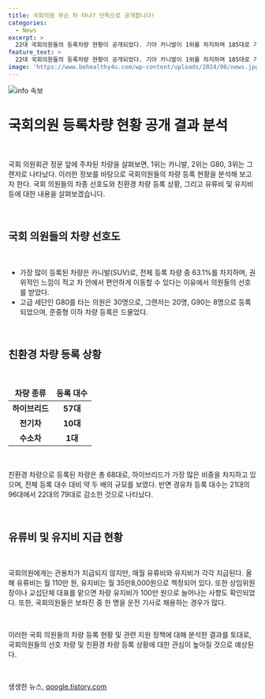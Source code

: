 ```yaml
---
title: 국회의원 무슨 차 타나? 단독으로 공개합니다!
categories:
  - News
excerpt: >
  22대 국회의원들의 등록차량 현황이 공개되었다. 기아 카니발이 1위를 차지하며 185대로 가장 많은 인기를 끌었고, 현대 G80와 그랜저가 이어졌다. 카니발은 대형 스포츠유틸리티차(SUV)로, 현대 G80와 그랜저는 고급 세단이었다. 대부분의 의원들이 대형차를 선호하며, 친환경차 등록 대수도 약 2배 증가했다. 국회의원에게는 관용차가 지급되지 않지만, 유류비와 유지비는 매월 정해진 금액으로 지급된다.
feature_text: >
  22대 국회의원들의 등록차량 현황이 공개되었다. 기아 카니발이 1위를 차지하며 185대로 가장 많은 인기를 끌었고, 현대 G80와 그랜저가 이어졌다. 카니발은 대형 스포츠유틸리티차(SUV)로, 현대 G80와 그랜저는 고급 세단이었다. 대부분의 의원들이 대형차를 선호하며, 친환경차 등록 대수도 약 2배 증가했다. 국회의원에게는 관용차가 지급되지 않지만, 유류비와 유지비는 매월 정해진 금액으로 지급된다.
image: 'https://www.behealthy4u.com/wp-content/uploads/2024/06/news.jpg'
---
```


<p><img src="https://www.behealthy4u.com/wp-content/uploads/2024/06/news.jpg" alt="info 속보" /></p>

<h1 data-ke-size="size26">국회의원 등록차량 현황 공개 결과 분석</h1>

<p data-ke-size="size16">&nbsp;</p>

<p>국회 의원회관 정문 앞에 주차된 차량을 살펴보면, 1위는 카니발, 2위는 G80, 3위는 그랜저로 나타났다. 이러한 정보를 바탕으로 국회의원들의 차량 등록 현황을 분석해 보고자 한다. 국회 의원들의 차종 선호도와 친환경 차량 등록 상황, 그리고 유류비 및 유지비 등에 대한 내용을 살펴보겠습니다.</p>

<p data-ke-size="size16">&nbsp;</p>

<h2 data-ke-size="size26">국회 의원들의 차량 선호도</h2>

<p data-ke-size="size16">&nbsp;</p>

<ul>
<li>가장 많이 등록된 차량은 카니발(SUV)로, 전체 등록 차량 중 63.1%를 차지하며, 권위적인 느낌이 적고 차 안에서 편안하게 이동할 수 있다는 이유에서 의원들의 선호를 받았다.</li>
<li>고급 세단인 G80를 타는 의원은 30명으로, 그랜저는 20명, G90는 8명으로 등록되었으며, 준중형 이하 차량 등록은 드물었다.</li>
</ul>

<p data-ke-size="size16">&nbsp;</p>

<h2 data-ke-size="size26">친환경 차량 등록 상황</h2>

<p data-ke-size="size16">&nbsp;</p>

<table>
<thead>
<tr>
<td style="text-align: center; height: 17px;"><b>차량 종류</b></td>
<td style="text-align: center; height: 17px;"><b>등록 대수</b></td>
</tr>
</thead>
<tbody>
<tr>
<td style="text-align: center; height: 17px;"><b>하이브리드</b></td>
<td style="text-align: center; height: 17px;"><b>57대</b></td>
</tr>
<tr>
<td style="text-align: center; height: 17px;"><b>전기차</b></td>
<td style="text-align: center; height: 17px;"><b>10대</b></td>
</tr>
<tr>
<td style="text-align: center; height: 17px;"><b>수소차</b></td>
<td style="text-align: center; height: 17px;"><b>1대</b></td>
</tr>
</tbody>
</table>

<p data-ke-size="size16">&nbsp;</p>

<p>친환경 차량으로 등록된 차량은 총 68대로, 하이브리드가 가장 많은 비중을 차지하고 있으며, 전체 등록 대수 대비 약 두 배의 규모를 보였다. 반면 경유차 등록 대수는 21대의 96대에서 22대의 79대로 감소한 것으로 나타났다.</p>

<p data-ke-size="size16">&nbsp;</p>

<h2 data-ke-size="size26">유류비 및 유지비 지급 현황</h2>

<p data-ke-size="size16">&nbsp;</p>

<p>국회의원에게는 관용차가 지급되지 않지만, 매월 유류비와 유지비가 각각 지급된다. 올해 유류비는 월 110만 원, 유지비는 월 35만8,000원으로 책정되어 있다. 또한 상임위원장이나 교섭단체 대표를 맡으면 차량 유지비가 100만 원으로 늘어나는 사항도 확인되었다. 또한, 국회의원들은 보좌진 중 한 명을 운전 기사로 채용하는 경우가 많다.</p>

<p data-ke-size="size16">&nbsp;</p>

<p>이러한 국회 의원들의 차량 등록 현황 및 관련 지원 정책에 대해 분석한 결과를 토대로, 국회의원들의 선호 차량 및 친환경 차량 등록 상황에 대한 관심이 높아질 것으로 예상된다.</p>

<p data-ke-size="size16">&nbsp;</p>
생생한 뉴스, <a href="https://qoogle.tistory.com" rel="dofollow">qoogle.tistory.com</a>


